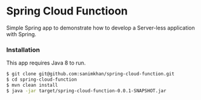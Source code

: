 # Spring Cloud Functioon

Simple Spring app to demonstrate how to develop a Server-less application with Spring.

### Installation

This app requires Java 8 to run.

```sh
$ git clone git@github.com:sanimkhan/spring-cloud-function.git
$ cd spring-cloud-function
$ mvn clean install
$ java -jar target/spring-cloud-function-0.0.1-SNAPSHOT.jar
```
